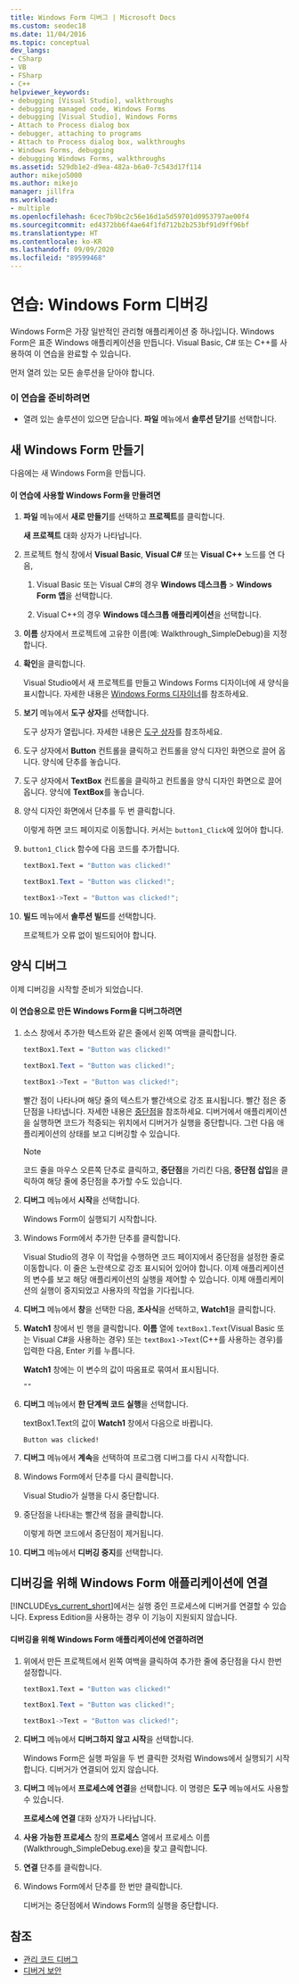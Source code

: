 ```yaml
---
title: Windows Form 디버그 | Microsoft Docs
ms.custom: seodec18
ms.date: 11/04/2016
ms.topic: conceptual
dev_langs:
- CSharp
- VB
- FSharp
- C++
helpviewer_keywords:
- debugging [Visual Studio], walkthroughs
- debugging managed code, Windows Forms
- debugging [Visual Studio], Windows Forms
- Attach to Process dialog box
- debugger, attaching to programs
- Attach to Process dialog box, walkthroughs
- Windows Forms, debugging
- debugging Windows Forms, walkthroughs
ms.assetid: 529db1e2-d9ea-482a-b6a0-7c543d17f114
author: mikejo5000
ms.author: mikejo
manager: jillfra
ms.workload:
- multiple
ms.openlocfilehash: 6cec7b9bc2c56e16d1a5d59701d0953797ae00f4
ms.sourcegitcommit: ed4372bb6f4ae64f1fd712b2b253bf91d9ff96bf
ms.translationtype: HT
ms.contentlocale: ko-KR
ms.lasthandoff: 09/09/2020
ms.locfileid: "89599468"
---
```

# <a name="walkthrough-debugging-a-windows-form"></a>연습: Windows Form 디버깅
Windows Form은 가장 일반적인 관리형 애플리케이션 중 하나입니다. Windows Form은 표준 Windows 애플리케이션을 만듭니다. Visual Basic, C# 또는 C++를 사용하여 이 연습을 완료할 수 있습니다.

 먼저 열려 있는 모든 솔루션을 닫아야 합니다.

### <a name="to-prepare-for-this-walkthrough"></a>이 연습을 준비하려면

- 열려 있는 솔루션이 있으면 닫습니다. **파일** 메뉴에서 **솔루션 닫기**를 선택합니다.

## <a name="create-a-new-windows-form"></a>새 Windows Form 만들기
 다음에는 새 Windows Form을 만듭니다.

#### <a name="to-create-the-windows-form-for-this-walkthrough"></a>이 연습에 사용할 Windows Form을 만들려면

1. **파일** 메뉴에서 **새로 만들기**를 선택하고 **프로젝트**를 클릭합니다.

     **새 프로젝트** 대화 상자가 나타납니다.

2. 프로젝트 형식 창에서 **Visual Basic**, **Visual C#** 또는 **Visual C++** 노드를 연 다음,

    1. Visual Basic 또는 Visual C#의 경우 **Windows 데스크톱** > **Windows Form 앱**을 선택합니다.

    2. Visual C++의 경우 **Windows 데스크톱 애플리케이션**을 선택합니다.

3. **이름** 상자에서 프로젝트에 고유한 이름(예: Walkthrough_SimpleDebug)을 지정합니다.

4. **확인**을 클릭합니다.

     Visual Studio에서 새 프로젝트를 만들고 Windows Forms 디자이너에 새 양식을 표시합니다. 자세한 내용은 [Windows Forms 디자이너](/previous-versions/visualstudio/visual-studio-2010/e06hs424\(v\=vs.100\))를 참조하세요.

5. **보기** 메뉴에서 **도구 상자**를 선택합니다.

     도구 상자가 열립니다. 자세한 내용은 [도구 상자](../ide/reference/toolbox.md)를 참조하세요.

6. 도구 상자에서 **Button** 컨트롤을 클릭하고 컨트롤을 양식 디자인 화면으로 끌어 옵니다. 양식에 단추를 놓습니다.

7. 도구 상자에서 **TextBox** 컨트롤을 클릭하고 컨트롤을 양식 디자인 화면으로 끌어 옵니다. 양식에 **TextBox**를 놓습니다.

8. 양식 디자인 화면에서 단추를 두 번 클릭합니다.

     이렇게 하면 코드 페이지로 이동합니다. 커서는 `button1_Click`에 있어야 합니다.

10. `button1_Click` 함수에 다음 코드를 추가합니다.

    ```vb
    textBox1.Text = "Button was clicked!"
    ```

    ```csharp
    textBox1.Text = "Button was clicked!";
    ```

    ```cpp
    textBox1->Text = "Button was clicked!";
    ```

11. **빌드** 메뉴에서 **솔루션 빌드**를 선택합니다.

     프로젝트가 오류 없이 빌드되어야 합니다.

## <a name="debug-your-form"></a>양식 디버그
 이제 디버깅을 시작할 준비가 되었습니다.

#### <a name="to-debug-the-windows-form-created-for-this-walkthrough"></a>이 연습용으로 만든 Windows Form을 디버그하려면

1. 소스 창에서 추가한 텍스트와 같은 줄에서 왼쪽 여백을 클릭합니다.

     ```vb
    textBox1.Text = "Button was clicked!"
    ```

    ```csharp
    textBox1.Text = "Button was clicked!";
    ```

    ```cpp
    textBox1->Text = "Button was clicked!";
    ```

     빨간 점이 나타나며 해당 줄의 텍스트가 빨간색으로 강조 표시됩니다. 빨간 점은 중단점을 나타냅니다. 자세한 내용은 [중단점](/previous-versions/ktf38f66(v=vs.100))을 참조하세요. 디버거에서 애플리케이션을 실행하면 코드가 적중되는 위치에서 디버거가 실행을 중단합니다. 그런 다음 애플리케이션의 상태를 보고 디버깅할 수 있습니다.

    > [!NOTE]
    > 코드 줄을 마우스 오른쪽 단추로 클릭하고, **중단점**을 가리킨 다음, **중단점 삽입**을 클릭하여 해당 줄에 중단점을 추가할 수도 있습니다.

2. **디버그** 메뉴에서 **시작**을 선택합니다.

     Windows Form이 실행되기 시작합니다.

3. Windows Form에서 추가한 단추를 클릭합니다.

     Visual Studio의 경우 이 작업을 수행하면 코드 페이지에서 중단점을 설정한 줄로 이동합니다. 이 줄은 노란색으로 강조 표시되어 있어야 합니다. 이제 애플리케이션의 변수를 보고 해당 애플리케이션의 실행을 제어할 수 있습니다. 이제 애플리케이션의 실행이 중지되었고 사용자의 작업을 기다립니다.

4. **디버그** 메뉴에서 **창**을 선택한 다음, **조사식**을 선택하고, **Watch1**을 클릭합니다.

5. **Watch1** 창에서 빈 행을 클릭합니다. **이름** 열에 `textBox1.Text`(Visual Basic 또는 Visual C#을 사용하는 경우) 또는 `textBox1->Text`(C++를 사용하는 경우)를 입력한 다음, Enter 키를 누릅니다.

     **Watch1** 창에는 이 변수의 값이 따옴표로 묶여서 표시됩니다.

    `""`

6. **디버그** 메뉴에서 **한 단계씩 코드 실행**을 선택합니다.

     textBox1.Text의 값이 **Watch1** 창에서 다음으로 바뀝니다.

    `Button was clicked!`

7. **디버그** 메뉴에서 **계속**을 선택하여 프로그램 디버그를 다시 시작합니다.

8. Windows Form에서 단추를 다시 클릭합니다.

     Visual Studio가 실행을 다시 중단합니다.

9. 중단점을 나타내는 빨간색 점을 클릭합니다.

     이렇게 하면 코드에서 중단점이 제거됩니다.

10. **디버그** 메뉴에서 **디버깅 중지**를 선택합니다.

## <a name="attach-to-your-windows-form-application-for-debugging"></a>디버깅을 위해 Windows Form 애플리케이션에 연결
 [!INCLUDE[vs_current_short](../code-quality/includes/vs_current_short_md.md)]에서는 실행 중인 프로세스에 디버거를 연결할 수 있습니다. Express Edition을 사용하는 경우 이 기능이 지원되지 않습니다.

#### <a name="to-attach-to-the-windows-form-application-for-debugging"></a>디버깅을 위해 Windows Form 애플리케이션에 연결하려면

1. 위에서 만든 프로젝트에서 왼쪽 여백을 클릭하여 추가한 줄에 중단점을 다시 한번 설정합니다.

     ```vb
    textBox1.Text = "Button was clicked!"
    ```

    ```csharp
    textBox1.Text = "Button was clicked!";
    ```

    ```cpp
    textBox1->Text = "Button was clicked!";
    ```

2. **디버그** 메뉴에서 **디버그하지 않고 시작**을 선택합니다.

     Windows Form은 실행 파일을 두 번 클릭한 것처럼 Windows에서 실행되기 시작합니다. 디버거가 연결되어 있지 않습니다.

3. **디버그** 메뉴에서 **프로세스에 연결**을 선택합니다. 이 명령은 **도구** 메뉴에서도 사용할 수 있습니다.

     **프로세스에 연결** 대화 상자가 나타납니다.

4. **사용 가능한 프로세스** 창의 **프로세스** 열에서 프로세스 이름(Walkthrough_SimpleDebug.exe)을 찾고 클릭합니다.

5. **연결** 단추를 클릭합니다.

6. Windows Form에서 단추를 한 번만 클릭합니다.

     디버거는 중단점에서 Windows Form의 실행을 중단합니다.

## <a name="see-also"></a>참조
- [관리 코드 디버그](../debugger/debugging-managed-code.md)
- [디버거 보안](../debugger/debugger-security.md)